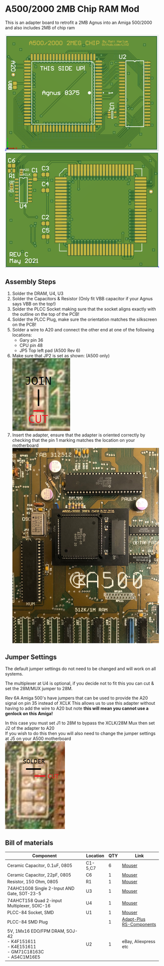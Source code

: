 # A500/2000 2MB Chip RAM Mod

This is an adapter board to retrofit a 2MB Agnus into an Amiga 500/2000 and also includes 2MB of chip ram

![PCB Top](Images/top.png?raw=True)
![PCB Bottom](Images/bottom.png?raw=True)

## Assembly Steps
1. Solder the DRAM, U4, U3
2. Solder the Capacitors & Resistor (Only fit VBB capacitor if your Agnus says VBB on the top!)
3. Solder the PLCC Socket making sure that the socket aligns exactly with the outline on the top of the PCB!
4. Solder the PLCC Plug, make sure the orientation matches the silkscreen on the PCB!
5. Solder a wire to A20 and connect the other end at one of the following locations:
   * Gary pin 36
   * CPU pin 48
   * JP5 Top left pad (A500 Rev 6)
6. Make sure that JP2 is set as shown: (A500 only)<br/>
![jp2](Images/JP2.png?raw=True)
7. Insert the adapter, ensure that the adapter is oriented correctly by checking that the pin 1 marking matches the location on your motherboard<br />
![installed](Images/installed.jpg?raw=True)

## Jumper Settings
The default jumper settings do not need to be changed and will work on all systems. 

The multiplexer at U4 is optional, if you decide not to fit this you can cut & set the 28M/MUX jumper to 28M.

Rev 6A Amiga 500's have jumpers that can be used to provide the A20 signal on pin 35 instead of XCLK
This allows us to use this adapter without having to add the wire to A20 but note **this will mean you cannot use a genlock on this Amiga!**

In this case you must set J1 to 28M to bypass the XCLK/28M Mux then set J2 of the adapter to A20<br />
If you wish to do this then you will also need to change the jumper settings at J5 on your A500 motherboard<br />
![jp5](Images/JP5.png?raw=True)

## Bill of materials
|Component|Location|QTY|Link|
|---------|--------|---|------|
|Ceramic Capacitor, 0.1uF, 0805|C1-5,C7|6|[Mouser](https://www.mouser.com/ProductDetail/710-885012207098)|
|Ceramic Capacitor, 22pF, 0805|C6|1|[Mouser](https://www.mouser.com/ProductDetail/710-885012007053) |
|Resistor, 150 Ohm, 0805|R1|1|[Mouser](https://www.mouser.se/ProductDetail/652-CR0805JW-151ELF)|
|74AHC1G08 Single 2-Input AND Gate, SOT-23-5|U3|1|[Mouser](https://www.mouser.com/ProductDetail/595-SN74AHC1G08DBVR)|
|74AHCT158 Quad 2-input Multiplexer, SOIC-16|U4|1|[Mouser](https://www.mouser.com/ProductDetail/595-SN74AHCT158D)|
|PLCC-84 Socket, SMD|U1|1|[Mouser](https://www.mouser.com/ProductDetail/517-8484-21B1-RK-TP)|
|PLCC-84 SMD Plug||1|[Adapt-Plus](https://www.adapt-plus.com/products_html/apw9328-zc160.html)<br>[RS-Components](https://uk.rs-online.com/web/p/ic-socket-adapters/7419684/)
|5V, 1Mx16 EDO/FPM DRAM, SOJ-42<br>- K4F151611<br>- K4E151611<br>- GM71C18163C<br>- AS4C1M16E5|U2|1|eBay, Aliexpress etc|
